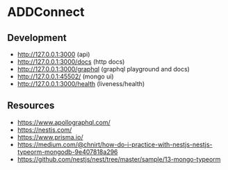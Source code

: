 # ADDConnect

## Development

- http://127.0.0.1:3000 (api)
- http://127.0.0.1:3000/docs (http docs)
- http://127.0.0.1:3000/graphql (graphql playground and docs)
- http://127.0.0.1:45502/ (mongo ui)
- http://127.0.0.1:3000/health (liveness/health)

## Resources

- https://www.apollographql.com/
- https://nestjs.com/
- https://www.prisma.io/
- https://medium.com/@chnirt/how-do-i-practice-with-nestjs-nestjs-typeorm-mongodb-9e407818a296
- https://github.com/nestjs/nest/tree/master/sample/13-mongo-typeorm
